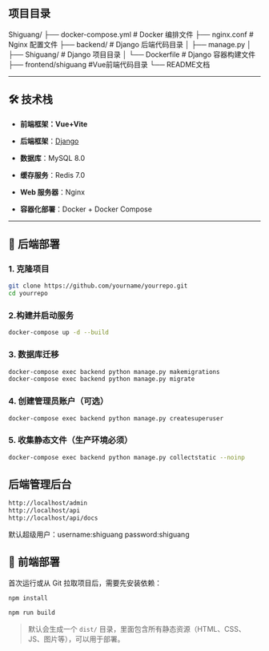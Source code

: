 

## 项目目录

Shiguang/
├── docker-compose.yml # Docker 编排文件
├── nginx.conf # Nginx 配置文件
├── backend/ # Django 后端代码目录
│ ├── manage.py
│ ├── Shiguang/ # Django 项目目录
│ └── Dockerfile # Django 容器构建文件
├── frontend/shiguang #Vue前端代码目录
└── README文档

---

## 🛠️ 技术栈

- **前端框架：Vue+Vite**

- **后端框架**：[Django](https://www.djangoproject.com/) 
- **数据库**：MySQL 8.0
- **缓存服务**：Redis 7.0
- **Web 服务器**：Nginx
- **容器化部署**：Docker + Docker Compose

---

## 🚀 后端部署

### 1. 克隆项目

```bash
git clone https://github.com/yourname/yourrepo.git 
cd yourrepo
```

### 2.构建并启动服务

```bash
docker-compose up -d --build
```

### 3. 数据库迁移

```bash
docker-compose exec backend python manage.py makemigrations
docker-compose exec backend python manage.py migrate
```

### 4. 创建管理员账户（可选）

```bash
docker-compose exec backend python manage.py createsuperuser
```

### 5. 收集静态文件（生产环境必须）

```bash
docker-compose exec backend python manage.py collectstatic --noinp
```



## 后端管理后台

```bash
http://localhost/admin
http://localhost/api
http://localhost/api/docs
```

默认超级用户：username:shiguang     password:shiguang

## 🚀 前端部署

首次运行或从 Git 拉取项目后，需要先安装依赖：

```bash
npm install
```

```bash
npm run build
```

> 默认会生成一个 `dist/` 目录，里面包含所有静态资源（HTML、CSS、JS、图片等），可以用于部署。 

